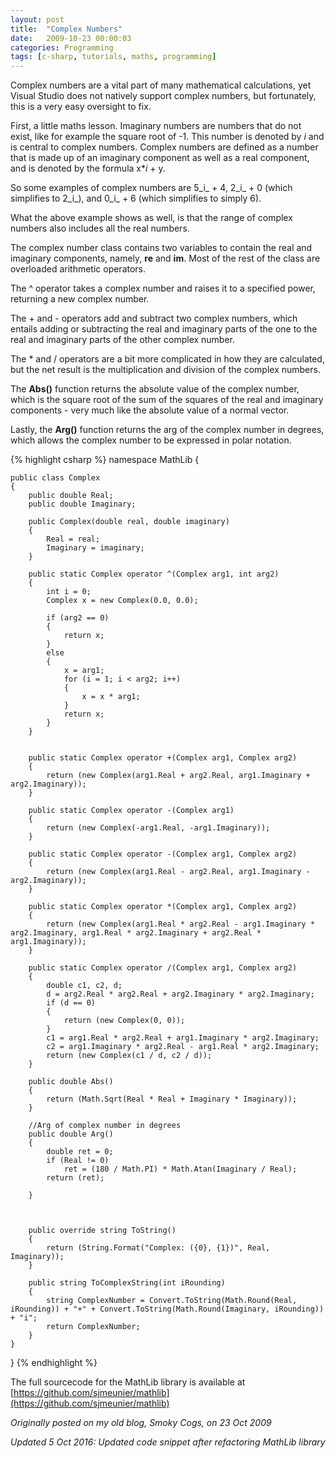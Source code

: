 ```yaml
---
layout: post
title:  "Complex Numbers"
date:   2009-10-23 00:00:03
categories: Programming
tags: [c-sharp, tutorials, maths, programming]
---
```


Complex numbers are a vital part of many mathematical calculations, yet Visual Studio does not natively support complex numbers, but fortunately, this is a very easy oversight to fix.

First, a little maths lesson. Imaginary numbers are numbers that do not exist, like for example the square root of -1. This number is denoted by _i_ and is central to complex numbers. Complex numbers are defined as a number that is made up of an imaginary component as well as a real component, and is denoted by the formula x*_i_ + y.

So some examples of complex numbers are 5_i_ + 4, 2_i_ + 0 (which simplifies to 2_i_), and 0_i_ + 6 (which simplifies to simply 6).

What the above example shows as well, is that the range of complex numbers also includes all the real numbers.

The complex number class contains two variables to contain the real and imaginary components, namely, **re** and **im**. Most of the rest of the class are overloaded arithmetic operators.

The ^ operator takes a complex number and raises it to a specified power, returning a new complex number.

The + and - operators add and subtract two complex numbers, which entails adding or subtracting the real and imaginary parts of the one to the real and imaginary parts of the other complex number.

The * and / operators are a bit more complicated in how they are calculated, but the net result is the multiplication and division of the complex numbers.

The **Abs()** function returns the absolute value of the complex number, which is the square root of the sum of the squares of the real and imaginary components - very much like the absolute value of a normal vector.

Lastly, the **Arg()** function returns the arg of the complex number in degrees, which allows the complex number to be expressed in polar notation.
<!-- more-->

{% highlight csharp %}
namespace MathLib
{

    public class Complex
    {
        public double Real;
        public double Imaginary;

        public Complex(double real, double imaginary)
        {
            Real = real;
            Imaginary = imaginary;
        }

        public static Complex operator ^(Complex arg1, int arg2)
        {
            int i = 0;
            Complex x = new Complex(0.0, 0.0);

            if (arg2 == 0)
            {
                return x;
            }
            else
            {
                x = arg1;
                for (i = 1; i < arg2; i++)
                {
                    x = x * arg1;
                }
                return x;
            }
        }


        public static Complex operator +(Complex arg1, Complex arg2)
        {
            return (new Complex(arg1.Real + arg2.Real, arg1.Imaginary + arg2.Imaginary));
        }

        public static Complex operator -(Complex arg1)
        {
            return (new Complex(-arg1.Real, -arg1.Imaginary));
        }

        public static Complex operator -(Complex arg1, Complex arg2)
        {
            return (new Complex(arg1.Real - arg2.Real, arg1.Imaginary - arg2.Imaginary));
        }

        public static Complex operator *(Complex arg1, Complex arg2)
        {
            return (new Complex(arg1.Real * arg2.Real - arg1.Imaginary * arg2.Imaginary, arg1.Real * arg2.Imaginary + arg2.Real * arg1.Imaginary));
        }

        public static Complex operator /(Complex arg1, Complex arg2)
        {
            double c1, c2, d;
            d = arg2.Real * arg2.Real + arg2.Imaginary * arg2.Imaginary;
            if (d == 0)
            {
                return (new Complex(0, 0));
            }
            c1 = arg1.Real * arg2.Real + arg1.Imaginary * arg2.Imaginary;
            c2 = arg1.Imaginary * arg2.Real - arg1.Real * arg2.Imaginary;
            return (new Complex(c1 / d, c2 / d));
        }

        public double Abs()
        {
            return (Math.Sqrt(Real * Real + Imaginary * Imaginary));
        }

        //Arg of complex number in degrees
        public double Arg()
        {
            double ret = 0;
            if (Real != 0)
                ret = (180 / Math.PI) * Math.Atan(Imaginary / Real);
            return (ret);
           
        }

        

        public override string ToString()
        {
            return (String.Format("Complex: ({0}, {1})", Real, Imaginary));
        }

        public string ToComplexString(int iRounding)
        {
            string ComplexNumber = Convert.ToString(Math.Round(Real, iRounding)) + "+" + Convert.ToString(Math.Round(Imaginary, iRounding)) + "i";
            return ComplexNumber;
        }
    }
}
{% endhighlight %}

The full sourcecode for the MathLib library is available at [https://github.com/sjmeunier/mathlib](https://github.com/sjmeunier/mathlib)

_Originally posted on my old blog, Smoky Cogs, on 23 Oct 2009_

_Updated 5 Oct 2016: Updated code snippet after refactoring MathLib library_